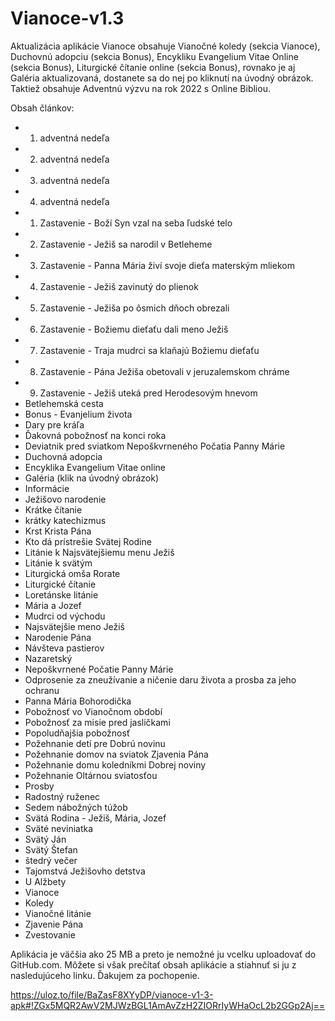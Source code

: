 # Vianoce-v1.3
Aktualizácia aplikácie Vianoce obsahuje Vianočné koledy (sekcia Vianoce), Duchovnú adopciu (sekcia Bonus), Encykliku Evangelium Vitae Online (sekcia Bonus), Liturgické čítanie online (sekcia Bonus), rovnako je aj Galéria aktualizovaná, dostanete sa do nej po kliknutí na úvodný obrázok. Taktiež obsahuje Adventnú výzvu na rok 2022 s Online Bibliou.
 
 Obsah článkov:
 - 1. adventná nedeľa
 - 2. adventná nedeľa
 - 3. adventná nedeľa
 - 4. adventná nedeľa
 - 1. Zastavenie - Boží Syn vzal na seba ľudské telo
 - 2. Zastavenie - Ježiš sa narodil v Betleheme
 - 3. Zastavenie - Panna Mária živí svoje dieťa materským mliekom
 - 4. Zastavenie - Ježiš zavinutý do plienok
 - 5. Zastavenie - Ježiša po ôsmich dňoch obrezali
 - 6. Zastavenie - Božiemu dieťaťu dali meno Ježiš
 - 7. Zastavenie - Traja mudrci sa klaňajú Božiemu dieťaťu
 - 8. Zastavenie - Pána Ježiša obetovali v jeruzalemskom chráme
 - 9. Zastavenie - Ježiš uteká pred Herodesovým hnevom
 - Betlehemská cesta
 - Bonus - Evanjelium života
 - Dary pre kráľa
 - Ďakovná pobožnosť na konci roka
 - Deviatnik pred sviatkom Nepoškvrneného Počatia Panny Márie
 - Duchovná adopcia
 - Encyklika Evangelium Vitae online
 - Galéria (klik na úvodný obrázok)
 - Informácie
 - Ježišovo narodenie
 - Krátke čítanie
 - krátky katechizmus
 - Krst Krista Pána
 - Kto dá prístrešie Svätej Rodine
 - Litánie k Najsvätejšiemu menu Ježiš
 - Litánie k svätým
 - Liturgická omša Rorate
 - Liturgické čítanie
 - Loretánske litánie
 - Mária a Jozef
 - Mudrci od východu
 - Najsvätejšie meno Ježiš
 - Narodenie Pána
 - Návšteva pastierov
 - Nazaretský
 - Nepoškvrnené Počatie Panny Márie
 - Odprosenie za zneužívanie a ničenie daru života a prosba za jeho ochranu
 - Panna Mária Bohorodička
 - Pobožnosť vo Vianočnom období
 - Pobožnosť za misie pred jasličkami
 - Popoludňajšia pobožnosť
 - Požehnanie detí pre Dobrú novinu
 - Požehnanie domov na sviatok Zjavenia Pána
 - Požehnanie domu koledníkmi Dobrej noviny
 - Požehnanie Oltárnou sviatosťou
 - Prosby
 - Radostný ruženec
 - Sedem nábožných túžob
 - Svätá Rodina - Ježiš, Mária, Jozef
 - Sväté neviniatka
 - Svätý Ján
 - Svätý Štefan
 - štedrý večer
 - Tajomstvá Ježišovho detstva
 - U Alžbety
 - Vianoce
 - Koledy
 - Vianočné litánie
 - Zjavenie Pána 
 - Zvestovanie

Aplikácia je väčšia ako 25 MB a preto je nemožné ju vcelku uploadovať do GitHub.com. Môžete si však prečítať obsah aplikácie a stiahnuť si ju z nasledujúceho linku. Ďakujem za pochopenie.

https://uloz.to/file/BaZasF8XYyDP/vianoce-v1-3-apk#!ZGx5MQR2AwV2MJWzBGL1AmAvZzH2ZIORrIyWHaOcL2b2GGp2Aj==
